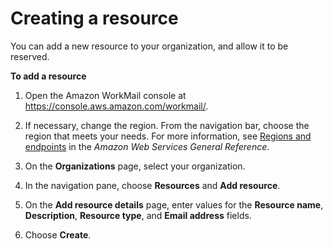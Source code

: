 # Creating a resource<a name="create_resource"></a>

You can add a new resource to your organization, and allow it to be reserved\.

**To add a resource**

1. Open the Amazon WorkMail console at [https://console\.aws\.amazon\.com/workmail/](https://console.aws.amazon.com/workmail/)\.

1. If necessary, change the region\. From the navigation bar, choose the region that meets your needs\. For more information, see [Regions and endpoints](http://docs.aws.amazon.com/general/latest/gr/index.html?rande.html) in the *Amazon Web Services General Reference*\.

1. On the **Organizations** page, select your organization\.

1. In the navigation pane, choose **Resources** and **Add resource**\.

1. On the **Add resource details** page, enter values for the **Resource name**, **Description**, **Resource type**, and **Email address** fields\.

1. Choose **Create**\.